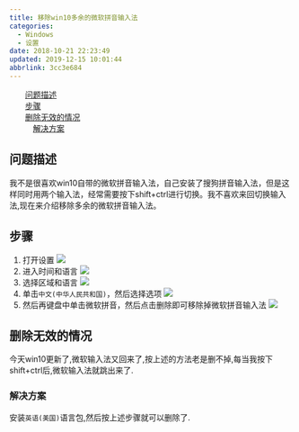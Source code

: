 ```yaml
---
title: 移除win10多余的微软拼音输入法
categories: 
  - Windows
  - 设置
date: 2018-10-21 22:23:49
updated: 2019-12-15 10:01:44
abbrlink: 3cc3e684
---
```

<div id='my_toc'><a href="/blog/3cc3e684/#问题描述" class="header_2">问题描述</a><br><a href="/blog/3cc3e684/#步骤" class="header_2">步骤</a><br><a href="/blog/3cc3e684/#删除无效的情况" class="header_2">删除无效的情况</a><br><a href="/blog/3cc3e684/#解决方案" class="header_3">解决方案</a><br></div>
<style>
    .header_1{
        margin-left: 1em;
    }
    .header_2{
        margin-left: 2em;
    }
    .header_3{
        margin-left: 3em;
    }
    .header_4{
        margin-left: 4em;
    }
    .header_5{
        margin-left: 5em;
    }
    .header_6{
        margin-left: 6em;
    }
</style>
<!--more-->
<script>if (navigator.platform.search('arm')==-1){document.getElementById('my_toc').style.display = 'none';}
var e,p = document.getElementsByTagName('p');while (p.length>0) {e = p[0];e.parentElement.removeChild(e);}
</script>

<!--end-->
## 问题描述 ##
我不是很喜欢win10自带的微软拼音输入法，自己安装了搜狗拼音输入法，但是这样同时用两个输入法，经常需要按下shift+ctrl进行切换。我不喜欢来回切换输入法,现在来介绍移除多余的微软拼音输入法。
## 步骤 ##
1. 打开设置
 ![](https://image-1257720033.cos.ap-shanghai.myqcloud.com/blog/others/Windows_Settings/windows_setting.png)
2. 进入时间和语言
 ![](https://image-1257720033.cos.ap-shanghai.myqcloud.com/blog/others/Windows_Settings/time_language.png)
3. 选择区域和语言
 ![](https://image-1257720033.cos.ap-shanghai.myqcloud.com/blog/others/Windows_Settings/region_language.png)
4. 单击`中文(中华人民共和国)`，然后选择选项
![](https://image-1257720033.cos.ap-shanghai.myqcloud.com/blog/others/Windows_Settings/ClickChinese.png)
5. 然后再键盘中单击微软拼音，然后点击删除即可移除掉微软拼音输入法
![](https://image-1257720033.cos.ap-shanghai.myqcloud.com/blog/others/Windows_Settings/delete_Microsoft_pinyin.png)

## 删除无效的情况 ##
今天win10更新了,微软输入法又回来了,按上述的方法老是删不掉,每当我按下shift+ctrl后,微软输入法就跳出来了.
### 解决方案 ###
安装`英语(美国)`语言包,然后按上述步骤就可以删除了.
